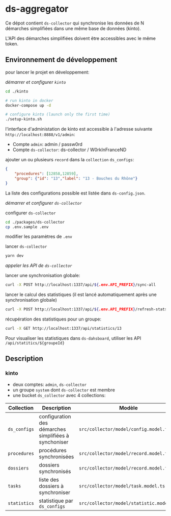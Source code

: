 # ds-aggregator

Ce dépot contient `ds-collector` qui synchronise les données de N démarches simplifiées dans une même base de données (kinto).

L'API des démarches simplifiées doivent être accessibles avec le même token.

## Environnement de développement

pour lancer le projet en développement:

*démarrer et configurer `kinto`*

```bash
cd ./kinto

# run kinto in docker
docker-compose up -d

# configure kinto (launch only the first time)
./setup-kinto.sh
```

l'interface d'administation de kinto est accessible à l'adresse suivante `http://localhost:8888/v1/admin`:
- Compte `admin`: admin / passw0rd
- Compte `ds-collector`: ds-collector / W0rkInFranceND

ajouter un ou plusieurs `record` dans la `collection` `ds_configs`:

```json
{
    "procedures": [12858,12859],
    "group": {"id": "13","label": "13 - Bouches du Rhône"}
}
```

La liste des configurations possible est listée dans `ds-config.json`.

*démarrer et configurer `ds-collector`*

configurer `ds-collector`

```bash
cd ./packages/ds-collector
cp .env.sample .env
```

modifier les paramètres de `.env`

lancer `ds-collector`

```bash
yarn dev
```

*appeler les API de `ds-collector`*

lancer une synchronisation globale:

```bash
curl -X POST http://localhost:1337/api/${.env.API_PREFIX}/sync-all
```

lancer le calcul des statistiques (il est lancé automatiquement après une synchronisation globale)
```bash
curl -X POST http://localhost:1337/api/${.env.API_PREFIX}/refresh-stats
```

récupération des statistiques pour un groupe:
 ```bash
curl -X GET http://localhost:1337/api/statistics/13
```

Pour visualiser les statistiques dans `ds-dahsboard`, utiliser les API `/api/statitics/${groupeId}`

## Description

### kinto

- deux comptes: `admin`, `ds-collector`
- un groupe `system` dont `ds-collector` est membre
- une bucket `ds_collector` avec 4 collections:

|Collection     |Description                                            | Modèle                                    |
|---------------|-------------------------------------------------------|-------------------------------------------|
|`ds_configs`    | configuration des démarches simplifiées à synchoniser | `src/collector/model/config.model.ts`     |
|`procedures`   | procédures synchronisées                              | `src/collector/model/record.model.ts`     |
|`dossiers`     | dossiers synchronisés                                 | `src/collector/model/record.model.ts`     |
|`tasks`        | liste des dossiers à synchroniser                     | `src/collector/model/task.model.ts`       |
|`statistics`   | statistique par `ds_configs`                          | `src/collector/model/statistic.model.ts`  |







